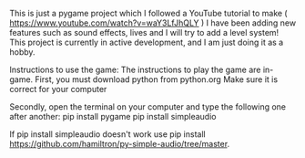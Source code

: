 This is just a pygame project which I followed a YouTube tutorial to make ( https://www.youtube.com/watch?v=waY3LfJhQLY )
I have been adding new features such as sound effects, lives and I will try to add a level system!
This project is currently in active development, and I am just doing it as a hobby.


Instructions to use the game:
The instructions to play the game are in-game.
First, you must download python from python.org
Make sure it is correct for your computer

Secondly, open the terminal on your computer and type the following one after another:
pip install pygame
pip install simpleaudio

If pip install simpleaudio doesn't work use pip install https://github.com/hamiltron/py-simple-audio/tree/master.





